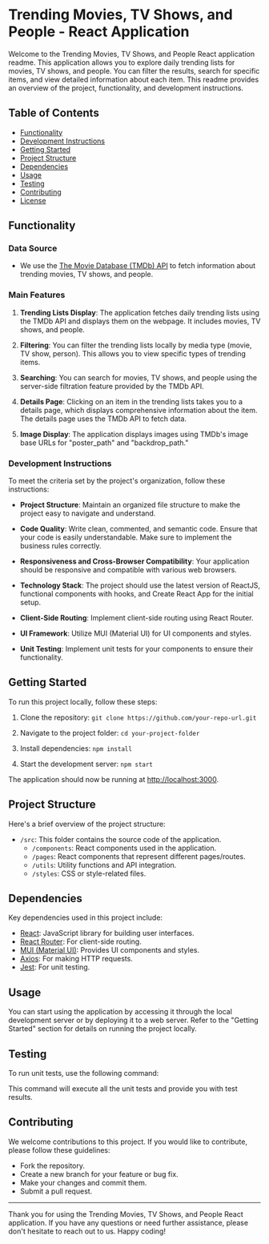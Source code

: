 # Trending Movies, TV Shows, and People - React Application

Welcome to the Trending Movies, TV Shows, and People React application readme. This application allows you to explore daily trending lists for movies, TV shows, and people. You can filter the results, search for specific items, and view detailed information about each item. This readme provides an overview of the project, functionality, and development instructions.

## Table of Contents
- [Functionality](#functionality)
- [Development Instructions](#development-instructions)
- [Getting Started](#getting-started)
- [Project Structure](#project-structure)
- [Dependencies](#dependencies)
- [Usage](#usage)
- [Testing](#testing)
- [Contributing](#contributing)
- [License](#license)

## Functionality

### Data Source
- We use the [The Movie Database (TMDb) API](https://api.themoviedb.org/3) to fetch information about trending movies, TV shows, and people.

### Main Features
1. **Trending Lists Display**: The application fetches daily trending lists using the TMDb API and displays them on the webpage. It includes movies, TV shows, and people.

2. **Filtering**: You can filter the trending lists locally by media type (movie, TV show, person). This allows you to view specific types of trending items.

3. **Searching**: You can search for movies, TV shows, and people using the server-side filtration feature provided by the TMDb API.

4. **Details Page**: Clicking on an item in the trending lists takes you to a details page, which displays comprehensive information about the item. The details page uses the TMDb API to fetch data.

5. **Image Display**: The application displays images using TMDb's image base URLs for "poster_path" and "backdrop_path."

### Development Instructions

To meet the criteria set by the project's organization, follow these instructions:

- **Project Structure**: Maintain an organized file structure to make the project easy to navigate and understand.

- **Code Quality**: Write clean, commented, and semantic code. Ensure that your code is easily understandable. Make sure to implement the business rules correctly.

- **Responsiveness and Cross-Browser Compatibility**: Your application should be responsive and compatible with various web browsers.

- **Technology Stack**: The project should use the latest version of ReactJS, functional components with hooks, and Create React App for the initial setup.

- **Client-Side Routing**: Implement client-side routing using React Router.

- **UI Framework**: Utilize MUI (Material UI) for UI components and styles.

- **Unit Testing**: Implement unit tests for your components to ensure their functionality.

## Getting Started

To run this project locally, follow these steps:

1. Clone the repository: `git clone https://github.com/your-repo-url.git`

2. Navigate to the project folder: `cd your-project-folder`

3. Install dependencies: `npm install`

4. Start the development server: `npm start`

The application should now be running at [http://localhost:3000](http://localhost:3000).

## Project Structure

Here's a brief overview of the project structure:

- `/src`: This folder contains the source code of the application.
  - `/components`: React components used in the application.
  - `/pages`: React components that represent different pages/routes.
  - `/utils`: Utility functions and API integration.
  - `/styles`: CSS or style-related files.
  
## Dependencies

Key dependencies used in this project include:

- [React](https://reactjs.org/): JavaScript library for building user interfaces.
- [React Router](https://reactrouter.com/): For client-side routing.
- [MUI (Material UI)](https://mui.com/): Provides UI components and styles.
- [Axios](https://axios-http.com/): For making HTTP requests.
- [Jest](https://jestjs.io/): For unit testing.

## Usage

You can start using the application by accessing it through the local development server or by deploying it to a web server. Refer to the "Getting Started" section for details on running the project locally.

## Testing

To run unit tests, use the following command:

This command will execute all the unit tests and provide you with test results.

## Contributing

We welcome contributions to this project. If you would like to contribute, please follow these guidelines:
- Fork the repository.
- Create a new branch for your feature or bug fix.
- Make your changes and commit them.
- Submit a pull request.
 
---

Thank you for using the Trending Movies, TV Shows, and People React application. If you have any questions or need further assistance, please don't hesitate to reach out to us. Happy coding!
